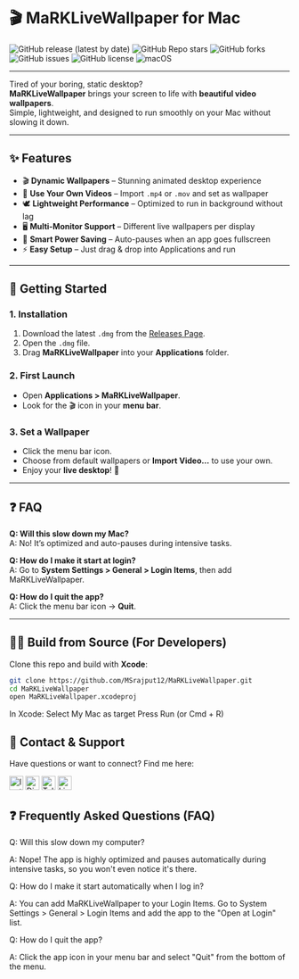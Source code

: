 # 🎬 MaRKLiveWallpaper for Mac

![GitHub release (latest by date)](https://img.shields.io/github/v/release/MSrajput12/MaRKLiveWallpaper?style=for-the-badge)
![GitHub Repo stars](https://img.shields.io/github/stars/MSrajput12/MaRKLiveWallpaper?style=for-the-badge)
![GitHub forks](https://img.shields.io/github/forks/MSrajput12/MaRKLiveWallpaper?style=for-the-badge)
![GitHub issues](https://img.shields.io/github/issues/MSrajput12/MaRKLiveWallpaper?style=for-the-badge)
![GitHub license](https://img.shields.io/github/license/MSrajput12/MaRKLiveWallpaper?style=for-the-badge)
![macOS](https://img.shields.io/badge/macOS-Supported-blue?style=for-the-badge&logo=apple)

---

Tired of your boring, static desktop?  
**MaRKLiveWallpaper** brings your screen to life with **beautiful video wallpapers**.  
Simple, lightweight, and designed to run smoothly on your Mac without slowing it down.

---

## ✨ Features

- 🎬 **Dynamic Wallpapers** – Stunning animated desktop experience  
- 📂 **Use Your Own Videos** – Import `.mp4` or `.mov` and set as wallpaper  
- 🕊️ **Lightweight Performance** – Optimized to run in background without lag  
- 🖥️ **Multi-Monitor Support** – Different live wallpapers per display  
- 🔋 **Smart Power Saving** – Auto-pauses when an app goes fullscreen  
- ⚡ **Easy Setup** – Just drag & drop into Applications and run  

---

## 🚀 Getting Started

### 1. Installation
1. Download the latest `.dmg` from the [Releases Page](https://github.com/MSrajput12/MaRKLiveWallpaper/releases).  
2. Open the `.dmg` file.  
3. Drag **MaRKLiveWallpaper** into your **Applications** folder.  

### 2. First Launch
- Open **Applications > MaRKLiveWallpaper**.  
- Look for the 🎬 icon in your **menu bar**.  

### 3. Set a Wallpaper
- Click the menu bar icon.  
- Choose from default wallpapers or **Import Video…** to use your own.  
- Enjoy your **live desktop**! 🎉  

---

## ❓ FAQ

**Q: Will this slow down my Mac?**  
A: No! It’s optimized and auto-pauses during intensive tasks.  

**Q: How do I make it start at login?**  
A: Go to **System Settings > General > Login Items**, then add MaRKLiveWallpaper.  

**Q: How do I quit the app?**  
A: Click the menu bar icon → **Quit**.  

---

## 👨‍💻 Build from Source (For Developers)

Clone this repo and build with **Xcode**:

```bash
git clone https://github.com/MSrajput12/MaRKLiveWallpaper.git
cd MaRKLiveWallpaper
open MaRKLiveWallpaper.xcodeproj
```
In Xcode:
Select My Mac as target
Press Run (or Cmd + R)

## 💬 Contact & Support
Have questions or want to connect? Find me here:

[<img src="https://img.shields.io/badge/Instagram-E4405F?style=for-the-badge&logo=instagram&logoColor=white" alt="Instagram Badge" height="25">](https://instagram.com/_the_manish_rajput_)
[<img src="https://img.shields.io/badge/Discord-7289DA?style=for-the-badge&logo=discord&logoColor=white" alt="Discord Badge" height="25">](https://discord.com/users/your-discord-id)
[<img src="https://img.shields.io/badge/Telegram-2CA5E0?style=for-the-badge&logo=telegram&logoColor=white" alt="Telegram Badge" height="25">](https://t.me/your-telegram-id)
<img src="https://img.shields.io/badge/LinkedIn-0077B5?style=for-the-badge&logo=linkedin&logoColor=white" alt="LinkedIn Badge" height="25">

## ❓ Frequently Asked Questions (FAQ)

Q: Will this slow down my computer?

A: Nope! The app is highly optimized and pauses automatically during intensive tasks, so you won't even notice it's there.

Q: How do I make it start automatically when I log in?

A: You can add MaRKLiveWallpaper to your Login Items. Go to System Settings > General > Login Items and add the app to the "Open at Login" list.

Q: How do I quit the app?

A: Click the app icon in your menu bar and select "Quit" from the bottom of the menu.

